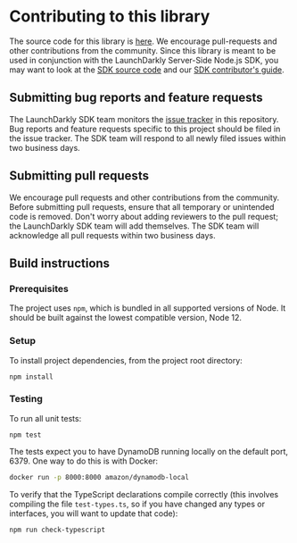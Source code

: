 # Contributing to this library

The source code for this library is [here](https://github.com/launchdarkly/node-server-sdk-dynamodb). We encourage pull-requests and other contributions from the community. Since this library is meant to be used in conjunction with the LaunchDarkly Server-Side Node.js SDK, you may want to look at the [SDK source code](https://github.com/launchdarkly/node-server-sdk) and our [SDK contributor's guide](http://docs.launchdarkly.com/docs/sdk-contributors-guide).

## Submitting bug reports and feature requests
 
The LaunchDarkly SDK team monitors the [issue tracker](https://github.com/launchdarkly/node-server-sdk-dynamodb/issues) in this repository. Bug reports and feature requests specific to this project should be filed in the issue tracker. The SDK team will respond to all newly filed issues within two business days.
 
## Submitting pull requests
 
We encourage pull requests and other contributions from the community. Before submitting pull requests, ensure that all temporary or unintended code is removed. Don't worry about adding reviewers to the pull request; the LaunchDarkly SDK team will add themselves. The SDK team will acknowledge all pull requests within two business days.
 
## Build instructions
 
### Prerequisites

The project uses `npm`, which is bundled in all supported versions of Node. It should be built against the lowest compatible version, Node 12.

### Setup

To install project dependencies, from the project root directory:

```
npm install
```

### Testing

To run all unit tests:

```
npm test
```

The tests expect you to have DynamoDB running locally on the default port, 6379. One way to do this is with Docker:

```bash
docker run -p 8000:8000 amazon/dynamodb-local
```

To verify that the TypeScript declarations compile correctly (this involves compiling the file `test-types.ts`, so if you have changed any types or interfaces, you will want to update that code):

```
npm run check-typescript
```
